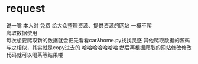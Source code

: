 # request
说一嘴
本人对 免费 给大众整理资源、提供资源的网站 一概不爬  
爬取数据使用  
每次想要爬取新的数据就会把先看看car&home.py找找灵感
其他爬取数据的源码与之相似，其实就是copy过去的 哈哈哈哈哈哈哈
然后再根据爬取的网站修改修改代码就可以喝茶等结果喽
